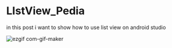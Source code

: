 # LIstView_Pedia

in this post i want to show how to use list view on android studio


![ezgif com-gif-maker](https://user-images.githubusercontent.com/74686491/144955310-5e2efaaa-4537-4cd6-afd5-491281322233.gif)
